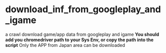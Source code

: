 # download_inf_from_googleplay_and_igame
a crawl download game/app data from googleplay and igame
<b> You should add you chromedriver path to your Sys Env, or copy the path into the script</b>
Only the APP from Japan area can be downloaded
